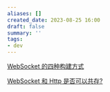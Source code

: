 ```yaml
---
aliases: []
created_date: 2023-08-25 16:00
draft: false
summary: ''
tags:
- dev
---
```


[WebSocket 的四种构建方式](WebSocket%20的四种构建方式.md)

[WebSocket 和 Http 是否可以共存?](WebSocket%20和%20Http%20是否可以共存?.md)
